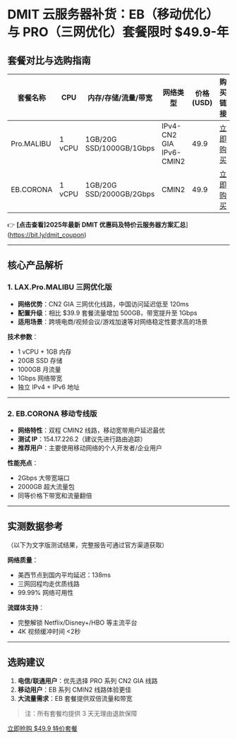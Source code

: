 # DMIT 云服务器补货：EB（移动优化）与 PRO（三网优化）套餐限时 $49.9-年

## 套餐对比与选购指南

| 套餐名称      | CPU   | 内存/存储/流量/带宽       | 网络类型               | 价格(USD) | 购买链接                  |
|---------------|-------|----------------------------|------------------------|-----------|---------------------------|
| Pro.MALIBU    | 1 vCPU | 1GB/20G SSD/1000GB/1Gbps  | IPv4-CN2 GIA IPv6-CMIN2 | 49.9      | [立即购买](https://bit.ly/dmit_coupon) |
| EB.CORONA     | 1 vCPU | 1GB/20G SSD/2000GB/2Gbps  | CMIN2                  | 49.9      | [立即购买](https://bit.ly/dmit_coupon) |

👉 **[点击查看]2025年最新 DMIT 优惠码及特价云服务器方案汇总**](https://bit.ly/dmit_coupon)

---

## 核心产品解析

### 1. LAX.Pro.MALIBU 三网优化版
- **网络优势**：CN2 GIA 三网优化线路，中国访问延迟低至 120ms
- **配置升级**：相比 $39.9 套餐流量增加 500GB，带宽提升至 1Gbps
- **适用场景**：跨境电商/视频会议/游戏加速等对网络稳定性要求高的场景

**技术参数**：
- 1 vCPU + 1GB 内存
- 20GB SSD 存储
- 1000GB 月流量
- 1Gbps 网络带宽
- 独立 IPv4 + IPv6 地址

---

### 2. EB.CORONA 移动专线版
- **网络特性**：双程 CMIN2 线路，移动宽带用户延迟最优
- **测试 IP**：154.17.226.2（建议先进行路由追踪）
- **推荐用户**：主要使用移动网络的个人开发者/企业用户

**性能亮点**：
- 2Gbps 大带宽端口
- 2000GB 超大流量包
- 同等价格下带宽和流量翻倍

---

## 实测数据参考
（以下为文字版测试结果，完整报告可通过官方渠道获取）

**网络质量**：
- 美西节点到国内平均延迟：138ms
- 三网回程均走优质线路
- 99.99% 网络可用性

**流媒体支持**：
- 完整解锁 Netflix/Disney+/HBO 等主流平台
- 4K 视频缓冲时间 <2秒

---

## 选购建议
1. **电信/联通用户**：优先选择 PRO 系列 CN2 GIA 线路
2. **移动用户**：EB 系列 CMIN2 线路体验更佳
3. **大流量需求**：EB 套餐提供双倍流量和带宽

> 注：所有套餐均提供 3 天无理由退款保障

[立即抢购 $49.9 特价套餐](https://bit.ly/dmit_coupon)